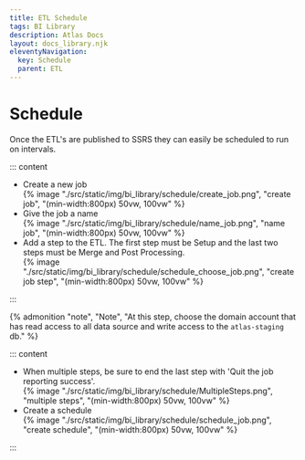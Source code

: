 ```yaml
---
title: ETL Schedule
tags: BI Library
description: Atlas Docs
layout: docs_library.njk
eleventyNavigation:
  key: Schedule
  parent: ETL
---
```


# Schedule

Once the ETL's are published to SSRS they can easily be scheduled to run on intervals.

::: content
- Create a new job
   <div class="box is-flex is-justify-content-center">
       {% image "./src/static/img/bi_library/schedule/create_job.png", "create job", "(min-width:800px) 50vw, 100vw" %}
   </div>
- Give the job a name
   <div class="box is-flex is-justify-content-center">
       {% image "./src/static/img/bi_library/schedule/name_job.png", "name job", "(min-width:800px) 50vw, 100vw" %}
   </div>
- Add a step to the ETL. The first step must be Setup and the last two steps must be Merge and Post Processing.
   <div class="box is-flex is-justify-content-center">
       {% image "./src/static/img/bi_library/schedule/schedule_choose_job.png", "create job step", "(min-width:800px) 50vw, 100vw" %}
   </div>
:::

{% admonition
  "note",
  "Note",
  "At this step, choose the domain account that has read access to all data source and write access to the ``atlas-staging`` db."
%}

::: content
- When multiple steps, be sure to end the last step with 'Quit the job reporting success'.
   <div class="box is-flex is-justify-content-center">
       {% image "./src/static/img/bi_library/schedule/MultipleSteps.png", "multiple steps", "(min-width:800px) 50vw, 100vw" %}
   </div>
- Create a schedule
   <div class="box is-flex is-justify-content-center">
       {% image "./src/static/img/bi_library/schedule/schedule_job.png", "create schedule", "(min-width:800px) 50vw, 100vw" %}
   </div>
:::
